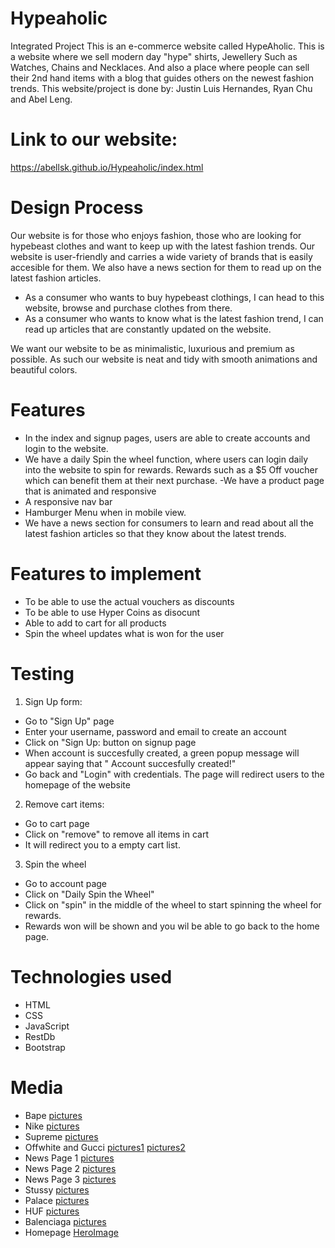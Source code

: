# Hypeaholic
Integrated Project
This is an e-commerce website called HypeAholic. This is a website where we sell modern day "hype" shirts, Jewellery Such as Watches, Chains and Necklaces. And also a place where people can sell their 2nd hand items with a blog that guides others on the newest fashion trends. This website/project is done by: Justin Luis Hernandes, Ryan Chu and Abel Leng.

# Link to our website:
https://abellsk.github.io/Hypeaholic/index.html

# Design Process
Our website is for those who enjoys fashion, those who are looking for hypebeast clothes and want to keep up with the latest fashion trends. Our website is user-friendly and carries a wide variety of brands that is easily accesible for them. We also have a news section for them to read up on the latest fashion articles.
- As a consumer who wants to buy hypebeast clothings, I can head to this website, browse and purchase clothes from there.
- As a consumer who wants to know what is the latest fashion trend, I can read up articles that are constantly updated on the website.

We want our website to be as minimalistic, luxurious and premium as possible. As such our website is neat and tidy with smooth animations and beautiful colors.

# Features
- In the index and signup pages, users are able to create accounts and login to the website.
- We have a daily Spin the wheel function, where users can login daily into the website to spin for rewards. Rewards such as a $5 Off voucher which can benefit them at their next purchase.
-We have a product page that is animated and responsive
- A responsive nav bar
- Hamburger Menu when in mobile view.
- We have a news section for consumers to learn and read about all the latest fashion articles so that they know about the latest trends.

# Features to implement
- To be able to use the actual vouchers as discounts
- To be able to use Hyper Coins as disocunt
- Able to add to cart for all products
- Spin the wheel updates what is won for the user

# Testing
1. Sign Up form:
- Go to "Sign Up" page
- Enter your username, password and email to create an account
- Click on "Sign Up: button on signup page
- When account is succesfully created, a green popup message will appear saying that " Account succesfully created!"
- Go back and "Login" with credentials. The page will redirect users to the homepage of the website

2. Remove cart items:
- Go to cart page
- Click on "remove" to remove all items in cart
- It will redirect you to a empty cart list.

3. Spin the wheel
- Go to account page
- Click on "Daily Spin the Wheel"
- Click on "spin" in the middle of the wheel to start spinning the wheel for rewards.
- Rewards won will be shown and you wil be able to go back to the home page.

# Technologies used
- HTML
- CSS
- JavaScript
- RestDb
- Bootstrap

# Media
- Bape [pictures](https://int.bape.com/)
- Nike [pictures](https://www.nike.com/sg/membership?cp=32474922017_search_%7csg%7cCore+Brand+-+GN+-+Pure+-+XCategory+-+Nike+Singapore+-+TM+-+General+-+Mens+LP+-+EN_EN+-+Exact%7cGOOGLE%7cnike&gclid=CjwKCAiAsNKQBhAPEiwAB-I5zRmttXEzIUjW7w8hlt2DUCKgfwWolQGoA5YdPXah--l0w3OfpVHyNRoCUg4QAvD_BwE&gclsrc=aw.ds)
- Supreme [pictures](https://www.keeprunrun.com/nike-air-more-uptempo-supreme-suptempo-varsity-white-id178.html)
- Offwhite and Gucci
[pictures1](https://www.farfetch.com/nz/designers/men)
[pictures2](https://www.goat.com/sneakers/off-white-arrow-pendant-necklace-silver-omob045e20met0017800)
- News Page 1 [pictures](https://www.vogue.com/slideshow/phil-oh-best-street-style-photos-from-london-fashion-week-fall-2022)
- News Page 2 [pictures](https://www.fashionbeans.com/article/best-streetwear-brands/)
- News Page 3 [pictures](https://www.vogue.com/slideshow/street-style-ways-to-wear-gucci-fall-fashion)
- Stussy [pictures](https://doubledoublevintage.com/products/stussy-compton-t-shirt-bleach-xlarge)
- Palace [pictures](https://shop.palaceskateboards.com/collections/t-shirts)
- HUF [pictures](https://hufworldwide.com/) 
- Balenciaga [pictures](https://www.balenciaga.com/en-us)
- Homepage [HeroImage](https://savagemodeshop.com/)